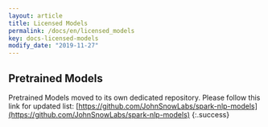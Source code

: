 ```yaml
---
layout: article
title: Licensed Models
permalink: /docs/en/licensed_models
key: docs-licensed-models
modify_date: "2019-11-27"
---
```


## Pretrained Models

Pretrained Models moved to its own dedicated repository.
Please follow this link for updated list:
[https://github.com/JohnSnowLabs/spark-nlp-models](https://github.com/JohnSnowLabs/spark-nlp-models)
{:.success}
